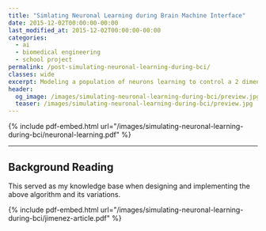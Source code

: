 ```yaml
---
title: "Simlating Neuronal Learning during Brain Machine Interface"
date: 2015-12-02T00:00:00-00:00
last_modified_at: 2015-12-02T00:00:00-00:00
categories:
  - ai
  - biomedical engineering
  - school project
permalink: /post-simulating-neuronal-learning-during-bci/
classes: wide
excerpt: Modeling a population of neurons learning to control a 2 dimensional cursor.
header:
  og_image: /images/simulating-neuronal-learning-during-bci/preview.jpg
  teaser: /images/simulating-neuronal-learning-during-bci/preview.jpg
---
```


{% include pdf-embed.html url="/images/simulating-neuronal-learning-during-bci/neuronal-learning.pdf" %}

---

## Background Reading

This served as my knowledge base when designing and implementing the above algorithm and its variations.

{% include pdf-embed.html url="/images/simulating-neuronal-learning-during-bci/jimenez-article.pdf" %}
